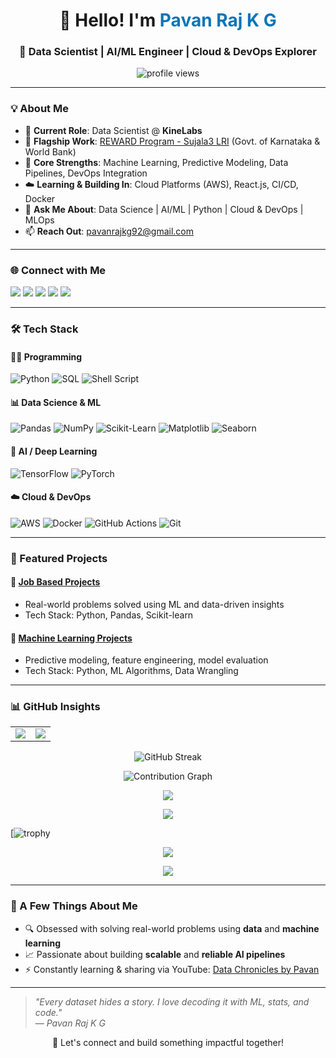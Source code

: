 <h1 align="center">👋 Hello! I'm <span style="color:#0e75b6">Pavan Raj K G</span></h1>
<h3 align="center">🚀 Data Scientist | AI/ML Engineer | Cloud & DevOps Explorer</h3>

<p align="center">
  <img src="https://komarev.com/ghpvc/?username=pavanrajkg04&label=Profile%20Views&color=0e75b6&style=flat" alt="profile views" />
</p>

---

### 💡 About Me
- 💼 **Current Role**: Data Scientist @ **KineLabs**
- 🌟 **Flagship Work**: [REWARD Program - Sujala3 LRI](https://www.sujala3lri.karnataka.gov.in/) (Govt. of Karnataka & World Bank)
- 🧠 **Core Strengths**: Machine Learning, Predictive Modeling, Data Pipelines, DevOps Integration
- ☁️ **Learning & Building In**: Cloud Platforms (AWS), React.js, CI/CD, Docker
- 💬 **Ask Me About**: Data Science | AI/ML | Python | Cloud & DevOps | MLOps
- 📫 **Reach Out**: pavanrajkg92@gmail.com

---

### 🌐 Connect with Me
<p align="left">
  <a href="https://linkedin.com/in/pavanrajkg/" target="_blank"><img src="https://img.shields.io/badge/-LinkedIn-blue?style=for-the-badge&logo=linkedin&logoColor=white" /></a>
  <a href="https://www.youtube.com/@datachroniclesbypavan" target="_blank"><img src="https://img.shields.io/badge/-YouTube-red?style=for-the-badge&logo=youtube&logoColor=white" /></a>
  <a href="https://www.hackerrank.com/pavanrajkg" target="_blank"><img src="https://img.shields.io/badge/-HackerRank-2EC866?style=for-the-badge&logo=hackerrank&logoColor=white" /></a>
  <a href="https://leetcode.com/u/pavanrajkg04/" target="_blank"><img src="https://img.shields.io/badge/-LeetCode-FFA116?style=for-the-badge&logo=leetcode&logoColor=black" /></a>
  <a href="https://www.hackerearth.com/@nesarastudio0492/" target="_blank"><img src="https://img.shields.io/badge/-HackerEarth-323754?style=for-the-badge&logo=hackerearth&logoColor=white" /></a>
</p>

---

### 🛠️ Tech Stack

#### 👨‍💻 Programming
![Python](https://img.shields.io/badge/Python-3776AB?style=for-the-badge&logo=python&logoColor=white)
![SQL](https://img.shields.io/badge/SQL-4479A1?style=for-the-badge&logo=sqlite&logoColor=white)
![Shell Script](https://img.shields.io/badge/Shell-Bash-4EAA25?style=for-the-badge&logo=gnu-bash&logoColor=white)

#### 📊 Data Science & ML
![Pandas](https://img.shields.io/badge/Pandas-150458?style=for-the-badge&logo=pandas&logoColor=white)
![NumPy](https://img.shields.io/badge/Numpy-013243?style=for-the-badge&logo=numpy&logoColor=white)
![Scikit-Learn](https://img.shields.io/badge/Scikit--Learn-F7931E?style=for-the-badge&logo=scikit-learn&logoColor=white)
![Matplotlib](https://img.shields.io/badge/Matplotlib-11557C?style=for-the-badge&logo=matplotlib&logoColor=white)
![Seaborn](https://img.shields.io/badge/Seaborn-3776AB?style=for-the-badge&logo=python&logoColor=white)

#### 🤖 AI / Deep Learning
![TensorFlow](https://img.shields.io/badge/TensorFlow-FF6F00?style=for-the-badge&logo=tensorflow&logoColor=white)
![PyTorch](https://img.shields.io/badge/PyTorch-EE4C2C?style=for-the-badge&logo=pytorch&logoColor=white)

#### ☁️ Cloud & DevOps
![AWS](https://img.shields.io/badge/AWS-232F3E?style=for-the-badge&logo=amazon-aws&logoColor=white)
![Docker](https://img.shields.io/badge/Docker-0db7ed?style=for-the-badge&logo=docker&logoColor=white)
![GitHub Actions](https://img.shields.io/badge/GitHub_Actions-2088FF?style=for-the-badge&logo=github-actions&logoColor=white)
![Git](https://img.shields.io/badge/Git-F05032?style=for-the-badge&logo=git&logoColor=white)

---

### 📂 Featured Projects

#### 🚀 [Job Based Projects](https://github.com/pavanrajkg04/Job_based_projects)
- Real-world problems solved using ML and data-driven insights  
- Tech Stack: Python, Pandas, Scikit-learn

#### 🤖 [Machine Learning Projects](https://github.com/pavanrajkg04/Machine_Learning_projects)
- Predictive modeling, feature engineering, model evaluation  
- Tech Stack: Python, ML Algorithms, Data Wrangling

---

### 📊 GitHub Insights

<table>
  <tr>
    <td>
      <img src="https://github-readme-stats.vercel.app/api?username=pavanrajkg04&show_icons=true&theme=radical&count_private=true" />
    </td>
    <td>
      <img src="https://github-readme-stats.vercel.app/api/top-langs/?username=pavanrajkg04&layout=compact&theme=radical" />
    </td>
  </tr>
</table>

<p align="center">
  <img src="https://streak-stats.demolab.com/?user=pavanrajkg04&theme=radical" alt="GitHub Streak" />
</p>

<p align="center">
  <img src="https://github-readme-activity-graph.vercel.app/graph?username=pavanrajkg04&theme=github-compact&hide_border=true" alt="Contribution Graph" />
</p>

<p align="center">
  <img src="https://github-profile-summary-cards.vercel.app/api/cards/profile-details?username=pavanrajkg04&theme=radical" />
</p>

<p align="center">
  <img src="[https://github-profile-summary-cards.vercel.app/api/cards/profile-details?username=pavanrajkg04&theme=radical](https://github-profile-trophy.vercel.app/?username=pavanrajkg04)](https://github.com/pavanrajkg04/github-profile-trophy)" />
</p>

[![trophy]()

<p align="center">
  <img src="https://github-profile-trophy.vercel.app/?username=pavanrajkg04&theme=radical&row=1&column=6" />
</p>

<p align="center">
  <img src="https://github-readme-activity-graph.cyclic.app/graph?username=pavanrajkg04&theme=dracula" />
</p>

---

### 🎯 A Few Things About Me
- 🔍 Obsessed with solving real-world problems using **data** and **machine learning**
- 📈 Passionate about building **scalable** and **reliable AI pipelines**
- ⚡ Constantly learning & sharing via YouTube: [Data Chronicles by Pavan](https://www.youtube.com/@datachroniclesbypavan)

---

> *"Every dataset hides a story. I love decoding it with ML, stats, and code."*  
> — *Pavan Raj K G*

<p align="center">🚀 Let's connect and build something impactful together!</p>
